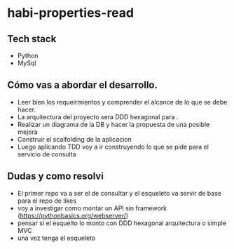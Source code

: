 # habi-properties-read

## Tech stack
- Python
- MySql

## Cómo vas a abordar el desarrollo.
- Leer bien los requeirmientos y comprender el alcance de lo que se debe hacer.
- La arquitectura del proyecto sera DDD hexagonal para .
- Realizar un diagrama de la DB y hacer la propuesta de una posible mejora
- Construir el scalfolding de la aplicacion
- Luego aplicando TDD voy a ir construyendo lo que se pide para el servicio de consulta



## Dudas y como resolvi
- El primer repo va a ser el de consultar y el esqueleto va servir de base para el repo de likes
- voy a investigar como montar un API sin framework (https://pythonbasics.org/webserver/) 
- pensar si el esquelto lo monto con DDD hexagonal arquitectura o simple MVC
- una vez tenga el esqueleto 